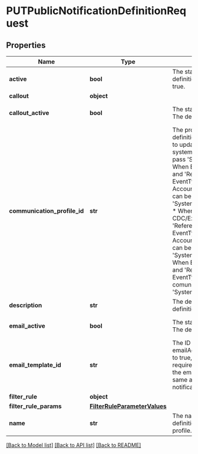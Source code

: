 # PUTPublicNotificationDefinitionRequest

## Properties
Name | Type | Description | Notes
------------ | ------------- | ------------- | -------------
**active** | **bool** | The status of the notification definition. The default value is true. | [optional] [default to True]
**callout** | **object** |  | [optional] 
**callout_active** | **bool** | The status of the callout action. The default value is false. | [optional] [default to False]
**communication_profile_id** | **str** | The profile that notification definition belongs to. If you want to update the notification to a system notification, you should pass &#x27;SystemNotification&#x27;. &#x27;  * When EventType is CDC/External and &#x27;ReferenceObjectType&#x27; in EventType is associated to Account, comunicationProfileId can be &#x27;SystemNotification&#x27;/Empty/UUID.   * When EventType is CDC/External and &#x27;ReferenceObjectType&#x27; in EventType is not  associated to Account, comunicationProfileId can be &#x27;SystemNotification&#x27;/Empty.   * When EventType is CDC/External and &#x27;ReferenceObjectType&#x27; in EventType is EMPTY, comunicationProfileId can be &#x27;SystemNotification&#x27;/Empty.  | [optional] 
**description** | **str** | The description of the notification definition. | [optional] 
**email_active** | **bool** | The status of the email action. The default is false. | [optional] [default to False]
**email_template_id** | **str** | The ID of the email template. If emailActive is updated from false to true, an email template is required, and the EventType of the email template MUST be the same as the EventType of the notification definition.  | [optional] 
**filter_rule** | **object** |  | [optional] 
**filter_rule_params** | [**FilterRuleParameterValues**](FilterRuleParameterValues.md) |  | [optional] 
**name** | **str** | The name of the notification definition, which is unique in the profile. | [optional] 

[[Back to Model list]](../README.md#documentation-for-models) [[Back to API list]](../README.md#documentation-for-api-endpoints) [[Back to README]](../README.md)

